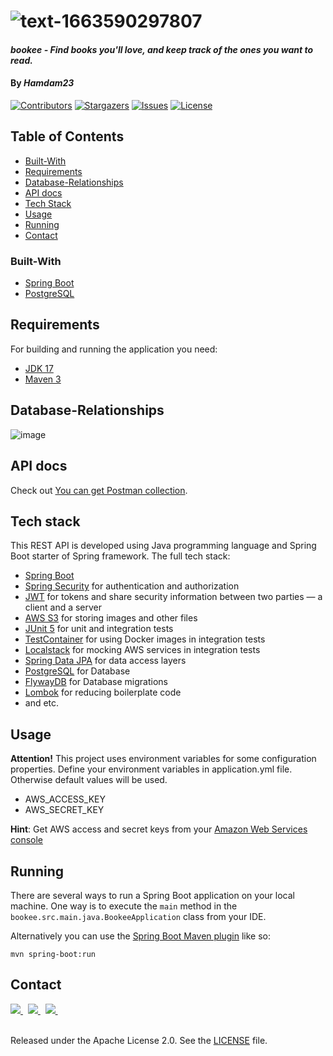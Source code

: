 # ![text-1663590297807](https://user-images.githubusercontent.com/90045606/191016582-cb24ed29-13d3-4841-a96e-2b979e55d0eb.png)

#### _bookee - Find books you'll love, and keep track of the ones you want to read._

#### By _**Hamdam23**_

<!-- PROJECT SHIELDS -->
<!--
*** I'm using markdown "reference style" links for readability.
*** Reference links are enclosed in brackets [ ] instead of parentheses ( ).
*** See the bottom of this document for the declaration of the reference variables
*** for contributors-url, forks-url, etc. This is an optional, concise syntax you may use.
*** https://www.markdownguide.org/basic-syntax/#reference-style-links
-->
[![Contributors][contributors-shield]][contributors-url]
[![Stargazers][stars-shield]][stars-url]
[![Issues][issues-shield]][issues-url]
[![License](http://img.shields.io/:license-apache-blue.svg)](http://www.apache.org/licenses/LICENSE-2.0.html)

<!-- TABLE OF CONTENTS -->
## <span style="font-weight:bold">Table of Contents</span>

* [Built-With](#built-with)
* [Requirements](#requirements)
* [Database-Relationships](#database-relationships)
* [API docs](#api-docs)
* [Tech Stack](#tech-stack)
* [Usage](#usage)
* [Running](#running)
* [Contact](#contact)

### Built-With
* [Spring Boot](https://spring.io/projects/spring-boot)
* [PostgreSQL](https://www.postgresql.org/)

## Requirements

For building and running the application you need:

- [JDK 17](https://www.oracle.com/java/technologies/javase/jdk17-archive-downloads.html)
- [Maven 3](https://maven.apache.org)

## Database-Relationships

![image](https://user-images.githubusercontent.com/90045606/206860056-0dfe4f92-1614-45ab-87ea-321a247194db.png)

## API docs

<p>Check out <a href="https://documenter.getpostman.com/view/23459056/2s8YzTT2Vd">You can get Postman collection</a>.</p>

## Tech stack

This REST API is developed using Java programming language and Spring Boot starter of Spring framework. The full tech stack:

  - [Spring Boot](https://spring.io/projects/spring-boot)
  - [Spring Security](https://spring.io/projects/spring-security) for authentication and authorization
  - [JWT](https://auth0.com/docs/secure/tokens/json-web-tokens) for tokens and share security information between two parties — a client and a server
  - [AWS S3](https://aws.amazon.com/s3/) for storing images and other files
  - [JUnit 5](https://junit.org/junit5/) for unit and integration tests
  - [TestContainer](https://www.testcontainers.org/) for using Docker images in integration tests
  - [Localstack](https://github.com/localstack/localstack) for mocking AWS services in integration tests
  - [Spring Data JPA](https://spring.io/projects/spring-data-jpa) for data access layers
  - [PostgreSQL](https://www.postgresql.org/) for Database
  - [FlywayDB](https://flywaydb.org/) for Database migrations
  - [Lombok](https://projectlombok.org/) for reducing boilerplate code
  - and etc.

## Usage

**Attention!** This project uses environment variables for some configuration properties. Define your environment variables in application.yml file. Otherwise default values will be used.

  - AWS_ACCESS_KEY
  - AWS_SECRET_KEY

**Hint**: Get AWS access and secret keys from your [Amazon Web Services console](https://docs.aws.amazon.com/powershell/latest/userguide/pstools-appendix-sign-up.html)

## Running

There are several ways to run a Spring Boot application on your local machine. One way is to execute the `main` method in the `bookee.src.main.java.BookeeApplication` class from your IDE.

Alternatively you can use the [Spring Boot Maven plugin](https://docs.spring.io/spring-boot/docs/current/reference/html/build-tool-plugins-maven-plugin.html) like so:

```shell
mvn spring-boot:run
```

## Contact

<a href="https://www.linkedin.com/in/hamdam-xudayberganov-612634224">
  <img src="https://img.shields.io/badge/linkedin-%230077B5.svg?&style=for-the-badge&logo=linkedin&logoColor=white" />    
</a>&nbsp;
<a href="https://t.me/xhamdam">
  <img src="https://img.shields.io/badge/Telegram-1DA1F2?style=for-the-badge&logo=telegram&logoColor=white" />    
</a>&nbsp;
<a href="mailto://xudayberganovhamdam01@mail.com">
  <img src="https://img.shields.io/badge/gmail-D14836?style=for-the-badge&logo=gmail&logoColor=white" />
</a>&nbsp;

<br>Released under the Apache License 2.0. See the [LICENSE](https://github.com/Hamdam23/bookee/blob/master/LICENSE) file.

<!-- MARKDOWN LINKS & IMAGES -->
<!-- https://www.markdownguide.org/basic-syntax/#reference-style-links -->
[contributors-shield]: https://img.shields.io/github/contributors/Hamdam23/bookee.svg?style=flat-square
[contributors-url]: https://github.com/Hamdam23/bookee/graphs/contributors
[forks-shield]: https://img.shields.io/github/forks/Hamdam23/bookee.svg?style=flat-square
[forks-url]: https://github.com/Hamdam23/bookee/network/members
[stars-shield]: https://img.shields.io/github/stars/Hamdam23/bookee.svg?style=flat-square
[stars-url]: https://github.com/Hamdam23/bookee/stargazers
[issues-shield]: https://img.shields.io/github/issues/Hamdam23/bookee.svg?style=flat-square
[issues-url]: https://github.com/Hamdam23/bookee/issues
[license-shield]: https://img.shields.io/github/license/Hamdam23/bookee.svg?style=flat-square
[product-screenshot]: images/screenshot.png

